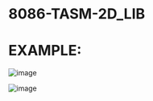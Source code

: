 # 8086-TASM-2D_LIB

# EXAMPLE:  

   ![image](https://user-images.githubusercontent.com/108875469/177938553-4b0db45c-2ae5-4aa4-b4c9-909827ff1796.png)

   ![image](https://user-images.githubusercontent.com/108875469/178046821-6ea9395c-146f-4eab-a884-87d5f0c7d975.png)
